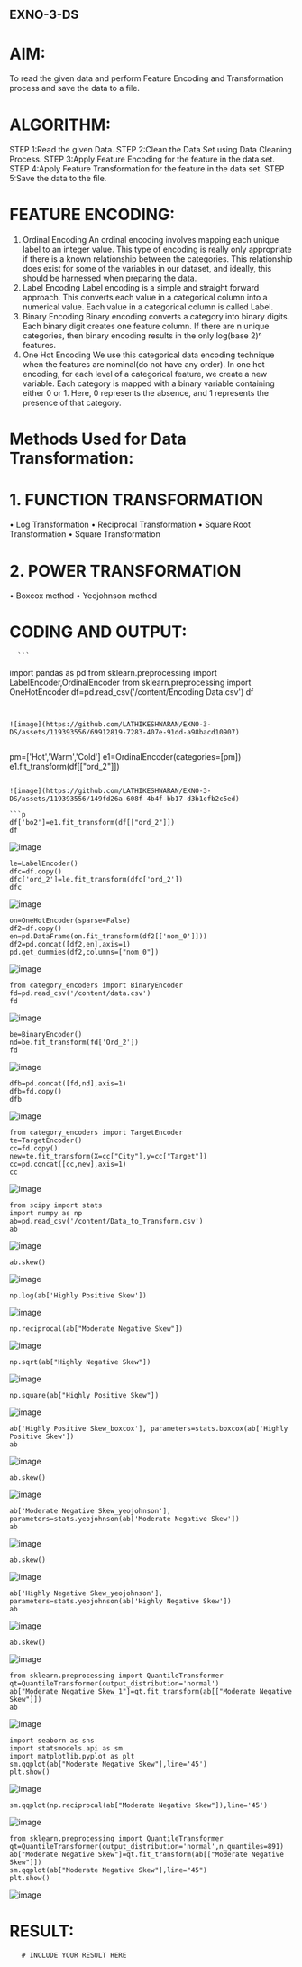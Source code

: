 ## EXNO-3-DS

# AIM:
To read the given data and perform Feature Encoding and Transformation process and save the data to a file.

# ALGORITHM:
STEP 1:Read the given Data.
STEP 2:Clean the Data Set using Data Cleaning Process.
STEP 3:Apply Feature Encoding for the feature in the data set.
STEP 4:Apply Feature Transformation for the feature in the data set.
STEP 5:Save the data to the file.

# FEATURE ENCODING:
1. Ordinal Encoding
An ordinal encoding involves mapping each unique label to an integer value. This type of encoding is really only appropriate if there is a known relationship between the categories. This relationship does exist for some of the variables in our dataset, and ideally, this should be harnessed when preparing the data.
2. Label Encoding
Label encoding is a simple and straight forward approach. This converts each value in a categorical column into a numerical value. Each value in a categorical column is called Label.
3. Binary Encoding
Binary encoding converts a category into binary digits. Each binary digit creates one feature column. If there are n unique categories, then binary encoding results in the only log(base 2)ⁿ features.
4. One Hot Encoding
We use this categorical data encoding technique when the features are nominal(do not have any order). In one hot encoding, for each level of a categorical feature, we create a new variable. Each category is mapped with a binary variable containing either 0 or 1. Here, 0 represents the absence, and 1 represents the presence of that category.

# Methods Used for Data Transformation:
  # 1. FUNCTION TRANSFORMATION
• Log Transformation
• Reciprocal Transformation
• Square Root Transformation
• Square Transformation
  # 2. POWER TRANSFORMATION
• Boxcox method
• Yeojohnson method

# CODING AND OUTPUT:
      ```
import pandas as pd
from sklearn.preprocessing import LabelEncoder,OrdinalEncoder
from sklearn.preprocessing import OneHotEncoder
df=pd.read_csv('/content/Encoding Data.csv')
df
```


![image](https://github.com/LATHIKESHWARAN/EXNO-3-DS/assets/119393556/69912819-7283-407e-91dd-a98bacd10907)


```
pm=['Hot','Warm','Cold']
e1=OrdinalEncoder(categories=[pm])
e1.fit_transform(df[["ord_2"]])
```

![image](https://github.com/LATHIKESHWARAN/EXNO-3-DS/assets/119393556/149fd26a-608f-4b4f-bb17-d3b1cfb2c5ed)

```p
df['bo2']=e1.fit_transform(df[["ord_2"]])
df
```

![image](https://github.com/LATHIKESHWARAN/EXNO-3-DS/assets/119393556/834dcaa5-ff95-49d1-8e6f-557b31a30c88)

```
le=LabelEncoder()
dfc=df.copy()
dfc['ord_2']=le.fit_transform(dfc['ord_2'])
dfc
```


![image](https://github.com/LATHIKESHWARAN/EXNO-3-DS/assets/119393556/9b0c7865-75e9-4ccf-88f8-d495700488ac)

```
on=OneHotEncoder(sparse=False)
df2=df.copy()
en=pd.DataFrame(on.fit_transform(df2[['nom_0']]))
df2=pd.concat([df2,en],axis=1)
pd.get_dummies(df2,columns=["nom_0"])
```

![image](https://github.com/LATHIKESHWARAN/EXNO-3-DS/assets/119393556/7bb2cdb6-9a1f-48f0-afef-9873a0a816d9)

```
from category_encoders import BinaryEncoder
fd=pd.read_csv('/content/data.csv')
fd
```

![image](https://github.com/LATHIKESHWARAN/EXNO-3-DS/assets/119393556/8904b3e1-787a-4c11-ad13-3196e2a87819)

```
be=BinaryEncoder()
nd=be.fit_transform(fd['Ord_2'])
fd
```

![image](https://github.com/LATHIKESHWARAN/EXNO-3-DS/assets/119393556/490ab4ea-fd32-4fdf-bdf5-be349dd6caa1)

```
dfb=pd.concat([fd,nd],axis=1)
dfb=fd.copy()
dfb
```

![image](https://github.com/LATHIKESHWARAN/EXNO-3-DS/assets/119393556/14f0b0ed-6cc3-450e-a3d3-b272ad4144a0)

```
from category_encoders import TargetEncoder
te=TargetEncoder()
cc=fd.copy()
new=te.fit_transform(X=cc["City"],y=cc["Target"])
cc=pd.concat([cc,new],axis=1)
cc
```


![image](https://github.com/LATHIKESHWARAN/EXNO-3-DS/assets/119393556/24e5c303-4275-45f2-be66-a2949b9354cb)

```
from scipy import stats
import numpy as np
ab=pd.read_csv('/content/Data_to_Transform.csv')
ab
```

![image](https://github.com/LATHIKESHWARAN/EXNO-3-DS/assets/119393556/870be182-a1ce-41dc-862f-53bd6a49acbc)

```
ab.skew()
```
![image](https://github.com/LATHIKESHWARAN/EXNO-3-DS/assets/119393556/04c6ef56-caee-41ef-9228-64728a0f5351)

```
np.log(ab['Highly Positive Skew'])
```

![image](https://github.com/LATHIKESHWARAN/EXNO-3-DS/assets/119393556/edd7a723-f153-448d-8c38-0890eec0cdc7)

```
np.reciprocal(ab["Moderate Negative Skew"])
```

![image](https://github.com/LATHIKESHWARAN/EXNO-3-DS/assets/119393556/134955fc-c21e-41ca-abe8-444d6bb79c6d)

```
np.sqrt(ab["Highly Negative Skew"])
```

![image](https://github.com/LATHIKESHWARAN/EXNO-3-DS/assets/119393556/ab0039c8-bfb6-4dc8-9739-aea4ece8a86f)

```
np.square(ab["Highly Positive Skew"])
```

![image](https://github.com/LATHIKESHWARAN/EXNO-3-DS/assets/119393556/c20568ec-d2a9-4574-be7e-1e9d9ae4a339)

```
ab['Highly Positive Skew_boxcox'], parameters=stats.boxcox(ab['Highly Positive Skew'])
ab
```

![image](https://github.com/LATHIKESHWARAN/EXNO-3-DS/assets/119393556/3b9e770a-e94c-4e0e-9ff3-8e98bf2ed9df)

```
ab.skew()
```

![image](https://github.com/LATHIKESHWARAN/EXNO-3-DS/assets/119393556/701906f2-7a18-4935-b358-235eca41ead1)

```
ab['Moderate Negative Skew_yeojohnson'], parameters=stats.yeojohnson(ab['Moderate Negative Skew'])
ab
```

![image](https://github.com/LATHIKESHWARAN/EXNO-3-DS/assets/119393556/25c7303c-6ff7-44c4-a4ad-8c215723ec5e)

```
ab.skew()

```

![image](https://github.com/LATHIKESHWARAN/EXNO-3-DS/assets/119393556/bca201b5-35f9-4004-a86f-e91a1f5d675e)


```
ab['Highly Negative Skew_yeojohnson'], parameters=stats.yeojohnson(ab['Highly Negative Skew'])
ab
```

![image](https://github.com/LATHIKESHWARAN/EXNO-3-DS/assets/119393556/60545326-ed1f-43a4-9b26-d7a448aa5295)


```
ab.skew()
```

![image](https://github.com/LATHIKESHWARAN/EXNO-3-DS/assets/119393556/80e2b38f-d248-4280-9eee-73a6d6e981f2)

```
from sklearn.preprocessing import QuantileTransformer
qt=QuantileTransformer(output_distribution='normal')
ab["Moderate Negative Skew_1"]=qt.fit_transform(ab[["Moderate Negative Skew"]])
ab
```

![image](https://github.com/LATHIKESHWARAN/EXNO-3-DS/assets/119393556/257c87c3-96ab-4202-ae85-f9845f8ea1d6)


```
import seaborn as sns
import statsmodels.api as sm
import matplotlib.pyplot as plt
sm.qqplot(ab["Moderate Negative Skew"],line='45')
plt.show()
```

![image](https://github.com/LATHIKESHWARAN/EXNO-3-DS/assets/119393556/d7c76ad6-2ab6-4e03-bb3b-b55981a179e2)

```
sm.qqplot(np.reciprocal(ab["Moderate Negative Skew"]),line='45')
```

![image](https://github.com/LATHIKESHWARAN/EXNO-3-DS/assets/119393556/85682389-ed02-4aa8-be54-b9ceb372855a)


```
from sklearn.preprocessing import QuantileTransformer
qt=QuantileTransformer(output_distribution='normal',n_quantiles=891)
ab["Moderate Negative Skew"]=qt.fit_transform(ab[["Moderate Negative Skew"]])
sm.qqplot(ab["Moderate Negative Skew"],line="45")
plt.show()
```
![image](https://github.com/LATHIKESHWARAN/EXNO-3-DS/assets/119393556/789a3105-3ffe-43e9-bd6d-a1652ddcfef4)
# RESULT:
       # INCLUDE YOUR RESULT HERE

       
